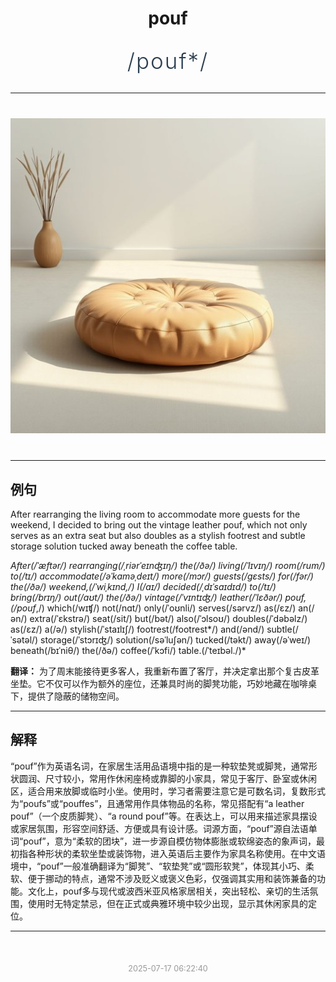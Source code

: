 <div align="center">

# pouf

<div style="margin: 30px 0;">
<h1 style="font-size: 2.5em; font-weight: 300; letter-spacing: 2px; margin: 0; color: #2c3e50;">
/pouf*/
</h1>
</div>

</div>

---

<div align="center" style="margin: 40px 0;">

![pouf](images/pouf.png)

</div>

---

## 例句

After rearranging the living room to accommodate more guests for the weekend, I decided to bring out the vintage leather pouf, which not only serves as an extra seat but also doubles as a stylish footrest and subtle storage solution tucked away beneath the coffee table.

*After(/ˈæftər/) rearranging(/ˌriərˈeɪnʤɪŋ/) the(/ðə/) living(/ˈlɪvɪŋ/) room(/rum/) to(/tɪ/) accommodate(/əˈkɑməˌdeɪt/) more(/mɔr/) guests(/gɛsts/) for(/fər/) the(/ðə/) weekend,(/ˈwiˌkɪnd,/) I(/aɪ/) decided(/ˌdɪˈsaɪdɪd/) to(/tɪ/) bring(/brɪŋ/) out(/aʊt/) the(/ðə/) vintage(/ˈvɪntɪʤ/) leather(/ˈlɛðər/) pouf,(/pouf*,/) which(/wɪʧ/) not(/nɑt/) only(/ˈoʊnli/) serves(/sərvz/) as(/ɛz/) an(/ən/) extra(/ˈɛkstrə/) seat(/sit/) but(/bət/) also(/ˈɔlsoʊ/) doubles(/ˈdəbəlz/) as(/ɛz/) a(/ə/) stylish(/ˈstaɪlɪʃ/) footrest(/footrest*/) and(/ənd/) subtle(/ˈsətəl/) storage(/ˈstɔrɪʤ/) solution(/səˈluʃən/) tucked(/təkt/) away(/əˈweɪ/) beneath(/bɪˈniθ/) the(/ðə/) coffee(/ˈkɔfi/) table.(/ˈteɪbəl./)*

**翻译：** 为了周末能接待更多客人，我重新布置了客厅，并决定拿出那个复古皮革坐垫。它不仅可以作为额外的座位，还兼具时尚的脚凳功能，巧妙地藏在咖啡桌下，提供了隐蔽的储物空间。

---

## 解释

“pouf”作为英语名词，在家居生活用品语境中指的是一种软垫凳或脚凳，通常形状圆润、尺寸较小，常用作休闲座椅或靠脚的小家具，常见于客厅、卧室或休闲区，适合用来放脚或临时小坐。使用时，学习者需要注意它是可数名词，复数形式为“poufs”或“pouffes”，且通常用作具体物品的名称，常见搭配有“a leather pouf”（一个皮质脚凳）、“a round pouf”等。在表达上，可以用来描述家具摆设或家居氛围，形容空间舒适、方便或具有设计感。词源方面，“pouf”源自法语单词“pouf”，意为“柔软的团块”，进一步源自模仿物体膨胀或软绵姿态的象声词，最初指各种形状的柔软坐垫或装饰物，进入英语后主要作为家具名称使用。在中文语境中，“pouf”一般准确翻译为“脚凳”、“软垫凳”或“圆形软凳”，体现其小巧、柔软、便于挪动的特点，通常不涉及贬义或褒义色彩，仅强调其实用和装饰兼备的功能。文化上，pouf多与现代或波西米亚风格家居相关，突出轻松、亲切的生活氛围，使用时无特定禁忌，但在正式或典雅环境中较少出现，显示其休闲家具的定位。


---

<div align="center" style="margin-top: 50px;">
<small style="color: #999; font-size: 0.9em;">2025-07-17 06:22:40</small>
</div>
